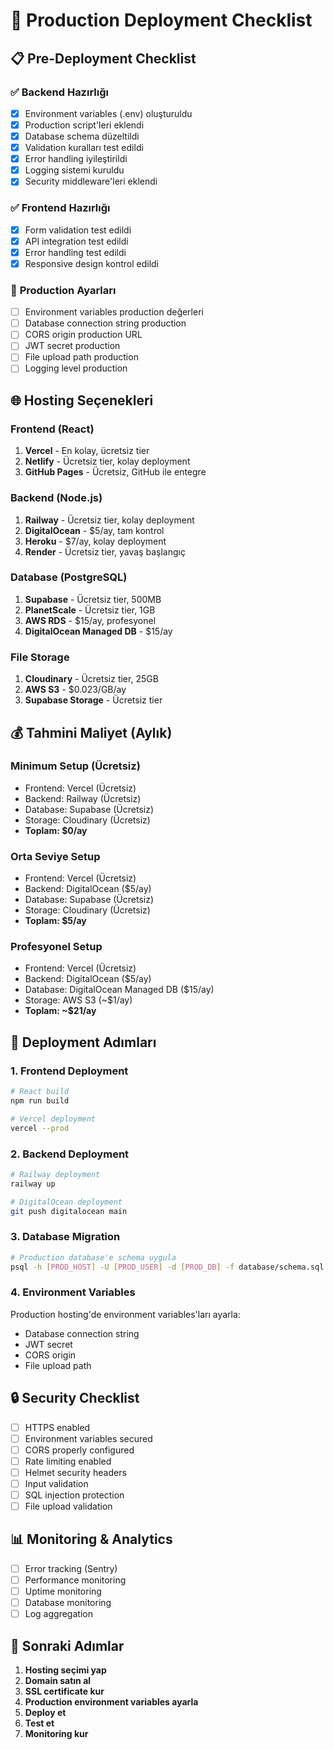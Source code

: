 # 🚀 Production Deployment Checklist

## 📋 **Pre-Deployment Checklist**

### ✅ **Backend Hazırlığı**
- [x] Environment variables (.env) oluşturuldu
- [x] Production script'leri eklendi
- [x] Database schema düzeltildi
- [x] Validation kuralları test edildi
- [x] Error handling iyileştirildi
- [x] Logging sistemi kuruldu
- [x] Security middleware'leri eklendi

### ✅ **Frontend Hazırlığı**
- [x] Form validation test edildi
- [x] API integration test edildi
- [x] Error handling test edildi
- [x] Responsive design kontrol edildi

### 🔄 **Production Ayarları**
- [ ] Environment variables production değerleri
- [ ] Database connection string production
- [ ] CORS origin production URL
- [ ] JWT secret production
- [ ] File upload path production
- [ ] Logging level production

## 🌐 **Hosting Seçenekleri**

### **Frontend (React)**
1. **Vercel** - En kolay, ücretsiz tier
2. **Netlify** - Ücretsiz tier, kolay deployment
3. **GitHub Pages** - Ücretsiz, GitHub ile entegre

### **Backend (Node.js)**
1. **Railway** - Ücretsiz tier, kolay deployment
2. **DigitalOcean** - $5/ay, tam kontrol
3. **Heroku** - $7/ay, kolay deployment
4. **Render** - Ücretsiz tier, yavaş başlangıç

### **Database (PostgreSQL)**
1. **Supabase** - Ücretsiz tier, 500MB
2. **PlanetScale** - Ücretsiz tier, 1GB
3. **AWS RDS** - $15/ay, profesyonel
4. **DigitalOcean Managed DB** - $15/ay

### **File Storage**
1. **Cloudinary** - Ücretsiz tier, 25GB
2. **AWS S3** - $0.023/GB/ay
3. **Supabase Storage** - Ücretsiz tier

## 💰 **Tahmini Maliyet (Aylık)**

### **Minimum Setup (Ücretsiz)**
- Frontend: Vercel (Ücretsiz)
- Backend: Railway (Ücretsiz)
- Database: Supabase (Ücretsiz)
- Storage: Cloudinary (Ücretsiz)
- **Toplam: $0/ay**

### **Orta Seviye Setup**
- Frontend: Vercel (Ücretsiz)
- Backend: DigitalOcean ($5/ay)
- Database: Supabase (Ücretsiz)
- Storage: Cloudinary (Ücretsiz)
- **Toplam: $5/ay**

### **Profesyonel Setup**
- Frontend: Vercel (Ücretsiz)
- Backend: DigitalOcean ($5/ay)
- Database: DigitalOcean Managed DB ($15/ay)
- Storage: AWS S3 (~$1/ay)
- **Toplam: ~$21/ay**

## 🚀 **Deployment Adımları**

### **1. Frontend Deployment**
```bash
# React build
npm run build

# Vercel deployment
vercel --prod
```

### **2. Backend Deployment**
```bash
# Railway deployment
railway up

# DigitalOcean deployment
git push digitalocean main
```

### **3. Database Migration**
```bash
# Production database'e schema uygula
psql -h [PROD_HOST] -U [PROD_USER] -d [PROD_DB] -f database/schema.sql
```

### **4. Environment Variables**
Production hosting'de environment variables'ları ayarla:
- Database connection string
- JWT secret
- CORS origin
- File upload path

## 🔒 **Security Checklist**
- [ ] HTTPS enabled
- [ ] Environment variables secured
- [ ] CORS properly configured
- [ ] Rate limiting enabled
- [ ] Helmet security headers
- [ ] Input validation
- [ ] SQL injection protection
- [ ] File upload validation

## 📊 **Monitoring & Analytics**
- [ ] Error tracking (Sentry)
- [ ] Performance monitoring
- [ ] Uptime monitoring
- [ ] Database monitoring
- [ ] Log aggregation

## 🎯 **Sonraki Adımlar**
1. **Hosting seçimi yap**
2. **Domain satın al**
3. **SSL certificate kur**
4. **Production environment variables ayarla**
5. **Deploy et**
6. **Test et**
7. **Monitoring kur**






